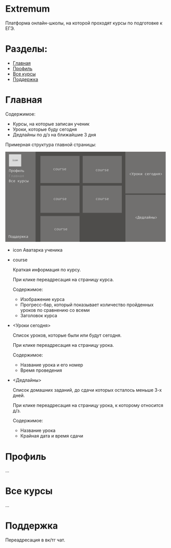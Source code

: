 # Extremum

Платформа онлайн-школы, на которой проходят курсы по подготовке к ЕГЭ.

# Разделы:
- [Главная](#главная)
- [Профиль](#профиль)
- [Все курсы](#все-курсы)
- [Поддержка](#поддержка)

# Главная

Содержимое:
- Курсы, на которые записан ученик
- Уроки, которые буду сегодня
- Дедлайны по д/з на ближайшие 3 дня

Примерная структура главной страницы:
  
![main](./img/main.png)

- icon
  Аватарка ученика
- course

  Краткая информация по курсу.

  При клике переадресация на страницу курса.

  Содержимое:
  - Изображение курса
  - Прогресс-бар, который показывает количество пройденных уроков по сравнению со всеми
  - Заголовок курса
- <Уроки сегодня>

  Список уроков, которые были или будут сегодня.

  При клике переадресация на страницу урока.

  Содержимое:
  - Название урока и его номер
  - Время проведения
- <Дедлайны>

  Список домашних заданий, до сдачи которых осталось меньше 3-х дней.

  При клике переадресация на страницу урока, к которому относится д/з.

  Содержимое:
  - Название урока
  - Крайная дата и время сдачи

# Профиль

...
# Все курсы

...
# Поддержка

Переадресация в вк/тг чат.
